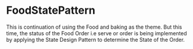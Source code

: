 # FoodStatePattern
This is continuation of using the Food and baking as the theme. But this time, the status of the Food Order i.e serve or order is being implemented by applying the State Design Pattern to determine the State of the Order.
